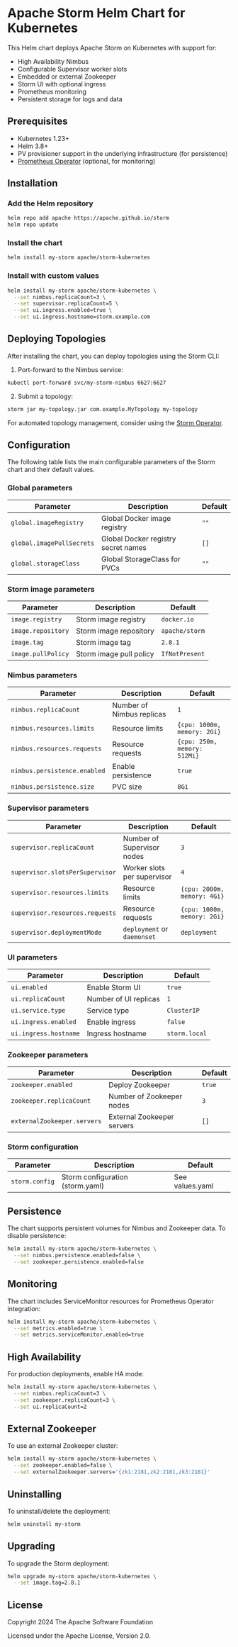 # Apache Storm Helm Chart for Kubernetes

This Helm chart deploys Apache Storm on Kubernetes with support for:
- High Availability Nimbus
- Configurable Supervisor worker slots
- Embedded or external Zookeeper
- Storm UI with optional ingress
- Prometheus monitoring
- Persistent storage for logs and data

## Prerequisites

- Kubernetes 1.23+
- Helm 3.8+
- PV provisioner support in the underlying infrastructure (for persistence)
- [Prometheus Operator](https://github.com/prometheus-operator/prometheus-operator) (optional, for monitoring)

## Installation

### Add the Helm repository

```bash
helm repo add apache https://apache.github.io/storm
helm repo update
```

### Install the chart

```bash
helm install my-storm apache/storm-kubernetes
```

### Install with custom values

```bash
helm install my-storm apache/storm-kubernetes \
  --set nimbus.replicaCount=3 \
  --set supervisor.replicaCount=5 \
  --set ui.ingress.enabled=true \
  --set ui.ingress.hostname=storm.example.com
```

## Deploying Topologies

After installing the chart, you can deploy topologies using the Storm CLI:

1. Port-forward to the Nimbus service:
```bash
kubectl port-forward svc/my-storm-nimbus 6627:6627
```

2. Submit a topology:
```bash
storm jar my-topology.jar com.example.MyTopology my-topology
```

For automated topology management, consider using the [Storm Operator](../storm-operator/README.md).

## Configuration

The following table lists the main configurable parameters of the Storm chart and their default values.

### Global parameters

| Parameter | Description | Default |
|-----------|-------------|---------|
| `global.imageRegistry` | Global Docker image registry | `""` |
| `global.imagePullSecrets` | Global Docker registry secret names | `[]` |
| `global.storageClass` | Global StorageClass for PVCs | `""` |

### Storm image parameters

| Parameter | Description | Default |
|-----------|-------------|---------|
| `image.registry` | Storm image registry | `docker.io` |
| `image.repository` | Storm image repository | `apache/storm` |
| `image.tag` | Storm image tag | `2.8.1` |
| `image.pullPolicy` | Storm image pull policy | `IfNotPresent` |

### Nimbus parameters

| Parameter | Description | Default |
|-----------|-------------|---------|
| `nimbus.replicaCount` | Number of Nimbus replicas | `1` |
| `nimbus.resources.limits` | Resource limits | `{cpu: 1000m, memory: 2Gi}` |
| `nimbus.resources.requests` | Resource requests | `{cpu: 250m, memory: 512Mi}` |
| `nimbus.persistence.enabled` | Enable persistence | `true` |
| `nimbus.persistence.size` | PVC size | `8Gi` |

### Supervisor parameters

| Parameter | Description | Default |
|-----------|-------------|---------|
| `supervisor.replicaCount` | Number of Supervisor nodes | `3` |
| `supervisor.slotsPerSupervisor` | Worker slots per supervisor | `4` |
| `supervisor.resources.limits` | Resource limits | `{cpu: 2000m, memory: 4Gi}` |
| `supervisor.resources.requests` | Resource requests | `{cpu: 1000m, memory: 2Gi}` |
| `supervisor.deploymentMode` | `deployment` or `daemonset` | `deployment` |

### UI parameters

| Parameter | Description | Default |
|-----------|-------------|---------|
| `ui.enabled` | Enable Storm UI | `true` |
| `ui.replicaCount` | Number of UI replicas | `1` |
| `ui.service.type` | Service type | `ClusterIP` |
| `ui.ingress.enabled` | Enable ingress | `false` |
| `ui.ingress.hostname` | Ingress hostname | `storm.local` |

### Zookeeper parameters

| Parameter | Description | Default |
|-----------|-------------|---------|
| `zookeeper.enabled` | Deploy Zookeeper | `true` |
| `zookeeper.replicaCount` | Number of Zookeeper nodes | `3` |
| `externalZookeeper.servers` | External Zookeeper servers | `[]` |

### Storm configuration

| Parameter | Description | Default |
|-----------|-------------|---------|
| `storm.config` | Storm configuration (storm.yaml) | See values.yaml |

## Persistence

The chart supports persistent volumes for Nimbus and Zookeeper data. To disable persistence:

```bash
helm install my-storm apache/storm-kubernetes \
  --set nimbus.persistence.enabled=false \
  --set zookeeper.persistence.enabled=false
```

## Monitoring

The chart includes ServiceMonitor resources for Prometheus Operator integration:

```bash
helm install my-storm apache/storm-kubernetes \
  --set metrics.enabled=true \
  --set metrics.serviceMonitor.enabled=true
```

## High Availability

For production deployments, enable HA mode:

```bash
helm install my-storm apache/storm-kubernetes \
  --set nimbus.replicaCount=3 \
  --set zookeeper.replicaCount=3 \
  --set ui.replicaCount=2
```

## External Zookeeper

To use an external Zookeeper cluster:

```bash
helm install my-storm apache/storm-kubernetes \
  --set zookeeper.enabled=false \
  --set externalZookeeper.servers='{zk1:2181,zk2:2181,zk3:2181}'
```

## Uninstalling

To uninstall/delete the deployment:

```bash
helm uninstall my-storm
```

## Upgrading

To upgrade the Storm deployment:

```bash
helm upgrade my-storm apache/storm-kubernetes \
  --set image.tag=2.8.1
```

## License

Copyright 2024 The Apache Software Foundation

Licensed under the Apache License, Version 2.0.